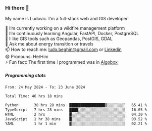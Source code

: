 ### Hi there 👋

My name is Ludovic. I'm a full-stack web and GIS developer.

 🔭 I’m currently working on a wildfire management platform<br/>
 🌱 I’m continuously learning Angular, FastAPI, Docker, PostgreSQL<br/>
 👯 I like GIS tools such as Geopandas, PostGIS, GDAL<br/>
 💬 Ask me about energy transition or travels<br/>
 📫 How to reach me: ludo.beghin@gmail.com or [Linkedin](https://www.linkedin.com/in/ludovic-beghin/)<br/>
 😄 Pronouns: He/Him<br/>
 ⚡ Fun fact: The first time I programmed was in [Algobox](https://fr.wikipedia.org/wiki/Algobox)<br/>

##### Programming stats
<!--START_SECTION:waka-->

```txt
From: 24 May 2024 - To: 23 June 2024

Total Time: 46 hrs 18 mins

Python       30 hrs 28 mins  ████████████████▒░░░░░░░░   65.41 %
TypeScript   7 hrs 28 mins   ████░░░░░░░░░░░░░░░░░░░░░   16.05 %
HTML         2 hrs           █░░░░░░░░░░░░░░░░░░░░░░░░   04.30 %
JavaScript   1 hr 38 mins    █░░░░░░░░░░░░░░░░░░░░░░░░   03.52 %
YAML         1 hr 1 min      ▓░░░░░░░░░░░░░░░░░░░░░░░░   02.21 %
```

<!--END_SECTION:waka-->
